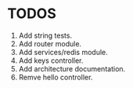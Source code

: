 # TODOS

1. Add string tests.
2. Add router module.
3. Add services/redis module.
4. Add keys controller.
5. Add architecture documentation.
6. Remve hello controller.
